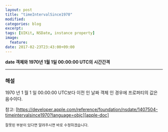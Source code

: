 ```yaml
---
layout: post
title: "timeIntervalSince1970"
modified:
categories: blog
excerpt:
tags: [UIKit, NSDate, instance property]
image:
  feature:
date: 2017-02-23T23:43:00+09:00
---
```

**date 객체와 1970년 1월 1일 00:00:00 UTC의 시간간격**

----
### 해설
1970 년 1 월 1 일 00:00:00 UTC보다 이전 인 날짜 객체 인 경우에 프로퍼티의 값은 음수이다.

참고: [https://developer.apple.com/reference/foundation/nsdate/1407504-timeintervalsince1970?language=objc][apple-doc]


<sub>잘못된 부분이 있다면 알려주시면 바로 수정하겠습니다.</sub>

[apple-doc]: https://developer.apple.com/reference/foundation/nsdate/1407504-timeintervalsince1970?language=objc
